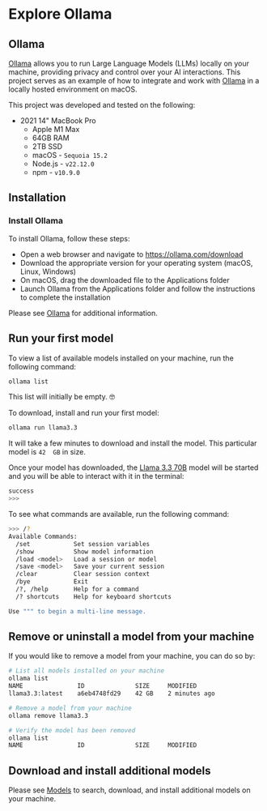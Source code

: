 # Explore Ollama

## Ollama

[Ollama](https://ollama.com) allows you to run Large Language Models (LLMs) locally on your machine, providing privacy and control over your AI interactions. This project serves as an example of how to integrate and work with [Ollama](https://ollama.com) in a locally hosted environment on macOS.

This project was developed and tested on the following:

- 2021 14" MacBook Pro
    - Apple M1 Max
    - 64GB RAM
    - 2TB SSD
    - macOS - `Sequoia 15.2`
    - Node.js - `v22.12.0`
    - npm - `v10.9.0`

## Installation

### Install Ollama

To install Ollama, follow these steps:

- Open a web browser and navigate to https://ollama.com/download
- Download the appropriate version for your operating system (macOS, Linux, Windows)
- On macOS, drag the downloaded file to the Applications folder
- Launch Ollama from the Applications folder and follow the instructions to complete the installation

Please see [Ollama](https://ollama.com/) for additional information.

## Run your first model

To view a list of available models installed on your machine, run the following command:

```bash
ollama list
```

This list will initially be empty. 🤓

To download, install and run your first model:

```bash
ollama run llama3.3
```

It will take a few minutes to download and install the model. This particular model is `42  GB` in size.

Once your model has downloaded, the [Llama 3.3 70B](https://ollama.com/library/llama3.3) model will be started and you will be able to interact with it in the terminal:

```bash
success 
>>> 
```

To see what commands are available, run the following command:

```bash
>>> /?
Available Commands:
  /set            Set session variables
  /show           Show model information
  /load <model>   Load a session or model
  /save <model>   Save your current session
  /clear          Clear session context
  /bye            Exit
  /?, /help       Help for a command
  /? shortcuts    Help for keyboard shortcuts

Use """ to begin a multi-line message.

```

## Remove or uninstall a model from your machine

If you would like to remove a model from your machine, you can do so by:

```bash
# List all models installed on your machine
ollama list
NAME               ID              SIZE     MODIFIED      
llama3.3:latest    a6eb4748fd29    42 GB    2 minutes ago    

# Remove a model from your machine
ollama remove llama3.3

# Verify the model has been removed
ollama list
NAME               ID              SIZE     MODIFIED      

```

## Download and install additional models

Please see [Models](https://ollama.com/search) to search, download, and install additional models on your machine.
